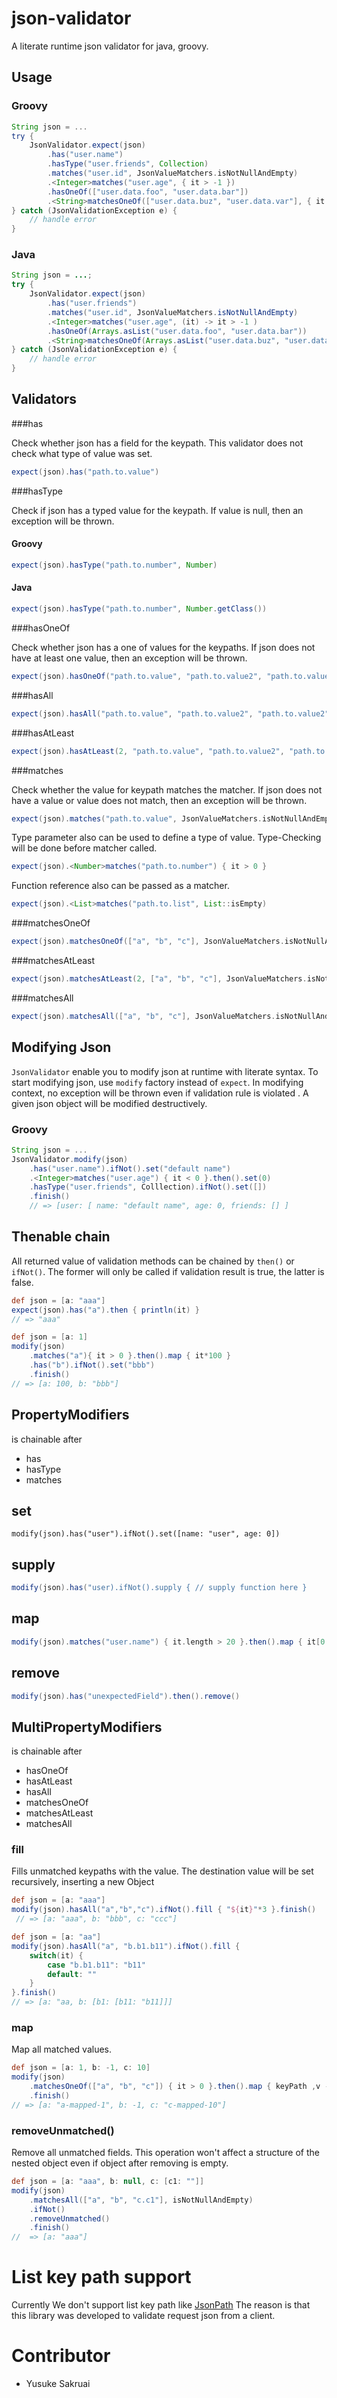 # json-validator
A literate runtime json validator for java, groovy.

## Usage

### Groovy
```groovy
String json = ...
try {
    JsonValidator.expect(json)
        .has("user.name")
        .hasType("user.friends", Collection)
        .matches("user.id", JsonValueMatchers.isNotNullAndEmpty)
        .<Integer>matches("user.age", { it > -1 }) 
        .hasOneOf(["user.data.foo", "user.data.bar"])
        .<String>matchesOneOf(["user.data.buz", "user.data.var"], { it == "foo" })
} catch (JsonValidationException e) {
    // handle error
}
```

### Java

```java
String json = ...;
try {
    JsonValidator.expect(json)
        .has("user.friends")
        .matches("user.id", JsonValueMatchers.isNotNullAndEmpty)
        .<Integer>matches("user.age", (it) -> it > -1 ) 
        .hasOneOf(Arrays.asList("user.data.foo", "user.data.bar"))
        .<String>matchesOneOf(Arrays.asList("user.data.buz", "user.data.var"), (it) -> it == "foo" });
} catch (JsonValidationException e) {
    // handle error
}
```

## Validators

###has

Check whether json has a field for the keypath.
This validator does not check what type of value was set.

```groovy
expect(json).has("path.to.value")
```

###hasType

Check if json has a typed value for the keypath.
If value is null, then an exception will be thrown. 
#### Groovy
```groovy
expect(json).hasType("path.to.number", Number)
```

#### Java
```groovy
expect(json).hasType("path.to.number", Number.getClass())
```

###hasOneOf

Check whether json has a one of values for the keypaths.
If json does not have at least one value, then an exception will be thrown. 
 ```groovy
 expect(json).hasOneOf("path.to.value", "path.to.value2", "path.to.value2")
 ```

###hasAll

```groovy
expect(json).hasAll("path.to.value", "path.to.value2", "path.to.value2")
```

###hasAtLeast

```groovy
expect(json).hasAtLeast(2, "path.to.value", "path.to.value2", "path.to.value2")
```

###matches

Check whether the value for keypath matches the matcher. If json does not have a value or value does not match, then an exception will be thrown.

```groovy
expect(json).matches("path.to.value", JsonValueMatchers.isNotNullAndEmpty)
```

Type parameter also can be used to define a type of value.
Type-Checking will be done before matcher called.

```groovy
expect(json).<Number>matches("path.to.number") { it > 0 }
```

Function reference also can be passed as a matcher.
```java
expect(json).<List>matches("path.to.list", List::isEmpty)
```

###matchesOneOf

```groovy
expect(json).matchesOneOf(["a", "b", "c"], JsonValueMatchers.isNotNullAndEmpty)
```

###matchesAtLeast

```groovy
expect(json).matchesAtLeast(2, ["a", "b", "c"], JsonValueMatchers.isNotNullAndEmpty)
```

###matchesAll

```groovy
expect(json).matchesAll(["a", "b", "c"], JsonValueMatchers.isNotNullAndEmpty)
```

## Modifying Json

`JsonValidator` enable you to modify json at runtime with literate syntax.
 To start modifying json, use `modify` factory instead of `expect`. In modifying context, no exception will be thrown even if validation rule is violated
. A given json object will be modified destructively.
### Groovy

```groovy
String json = ...
JsonValidator.modify(json)
    .has("user.name").ifNot().set("default name")  
    .<Integer>matches("user.age") { it < 0 }.then().set(0)
    .hasType("user.friends", Colllection).ifNot().set([])   
    .finish()
    // => [user: [ name: "default name", age: 0, friends: [] ]
```

## Thenable chain

All returned value of validation methods can be chained by `then()` or `ifNot()`.
The former will only be called if validation result is true, the latter is false.

```groovy
def json = [a: "aaa"]
expect(json).has("a").then { println(it) }
// => "aaa"
```
```groovy
def json = [a: 1]
modify(json)
    .matches("a"){ it > 0 }.then().map { it*100 }
    .has("b").ifNot().set("bbb")    
    .finish()    
// => [a: 100, b: "bbb"]
```

## PropertyModifiers

is chainable after

- has
- hasType
- matches

## set

```
modify(json).has("user").ifNot().set([name: "user", age: 0])
```

## supply

```groovy
modify(json).has("user).ifNot().supply { // supply function here }
```

## map

```groovy
modify(json).matches("user.name") { it.length > 20 }.then().map { it[0..19] }
```

## remove

```groovy
modify(json).has("unexpectedField").then().remove()
```

## MultiPropertyModifiers

is chainable after

- hasOneOf
- hasAtLeast
- hasAll
- matchesOneOf
- matchesAtLeast
- matchesAll

### fill

Fills unmatched keypaths with the value.
The destination value will be set recursively, inserting a new Object
```groovy
def json = [a: "aaa"]
modify(json).hasAll("a","b","c").ifNot().fill { "${it}"*3 }.finish()
 // => [a: "aaa", b: "bbb", c: "ccc"]
```

```groovy
def json = [a: "aa"]
modify(json).hasAll("a", "b.b1.b11").ifNot().fill {
    switch(it) {
        case "b.b1.b11": "b11"
        default: ""
    }
}.finish()
// => [a: "aa, b: [b1: [b11: "b11]]]
```

### map

Map all matched values.

```groovy
def json = [a: 1, b: -1, c: 10]
modify(json)
    .matchesOneOf(["a", "b", "c"]) { it > 0 }.then().map { keyPath ,v -> "${keyPath}-mapped-${v}" }
    .finish()
// => [a: "a-mapped-1", b: -1, c: "c-mapped-10"]    
```

### removeUnmatched()

Remove all unmatched fields.
This operation won't affect a structure of the nested object even if object after removing is empty. 

```groovy
def json = [a: "aaa", b: null, c: [c1: ""]]
modify(json)
    .matchesAll(["a", "b", "c.c1"], isNotNullAndEmpty)
    .ifNot()
    .removeUnmatched()
    .finish()
//  => [a: "aaa"]    
```

# List key path support

Currently We don't support list key path like [JsonPath](https://github.com/jayway/JsonPath)
The reason is that this library was developed to validate request json from a client.

# Contributor

- Yusuke Sakruai
